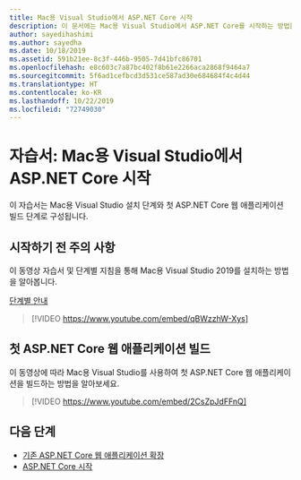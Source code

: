 ```yaml
---
title: Mac용 Visual Studio에서 ASP.NET Core 시작
description: 이 문서에는 Mac용 Visual Studio에서 ASP.NET Core를 시작하는 방법을 보여 주는 비디오 자습서가 포함되어 있습니다.
author: sayedihashimi
ms.author: sayedha
ms.date: 10/18/2019
ms.assetid: 591b21ee-8c3f-446b-9505-7d41bfc86701
ms.openlocfilehash: e8c603c7a87bc402f8b61e2266aca2868f9464a7
ms.sourcegitcommit: 5f6ad1cefbcd3d531ce587ad30e684684f4c4d44
ms.translationtype: HT
ms.contentlocale: ko-KR
ms.lasthandoff: 10/22/2019
ms.locfileid: "72749030"
---
```

# <a name="tutorial-getting-started-with-aspnet-core-in-visual-studio-for-mac"></a>자습서: Mac용 Visual Studio에서 ASP.NET Core 시작

이 자습서는 Mac용 Visual Studio 설치 단계와 첫 ASP.NET Core 웹 애플리케이션 빌드 단계로 구성됩니다.

## <a name="before-you-begin"></a>시작하기 전 주의 사항

이 동영상 자습서 및 단계별 지침을 통해 Mac용 Visual Studio 2019를 설치하는 방법을 알아봅니다.

[단계별 안내](installation.md)

> [!VIDEO https://www.youtube.com/embed/qBWzzhW-Xys]

## <a name="building-your-first-aspnet-core-web-application"></a>첫 ASP.NET Core 웹 애플리케이션 빌드

이 동영상에 따라 Mac용 Visual Studio를 사용하여 첫 ASP.NET Core 웹 애플리케이션을 빌드하는 방법을 알아보세요.

> [!VIDEO https://www.youtube.com/embed/2CsZpJdFFnQ]

## <a name="next-steps"></a>다음 단계

 - [기존 ASP.NET Core 웹 애플리케이션 확장](tutorial-aspnet-core-vsmac-extending.md)
 - [ASP.NET Core 시작](asp-net-core.md)
